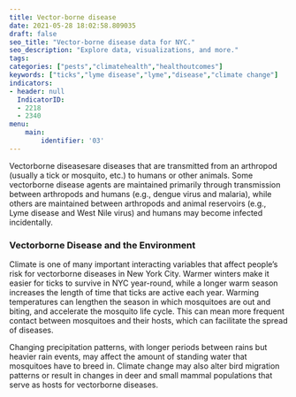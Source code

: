 ```yaml
---
title: Vector-borne disease
date: 2021-05-28 18:02:58.809035
draft: false
seo_title: "Vector-borne disease data for NYC."
seo_description: "Explore data, visualizations, and more."
tags: 
categories: ["pests","climatehealth","healthoutcomes"]
keywords: ["ticks","lyme disease","lyme","disease","climate change"]
indicators:
- header: null
  IndicatorID:
  - 2218
  - 2340
menu:
    main:
        identifier: '03'
---
```


Vectorborne diseasesare diseases that are transmitted from an arthropod (usually a tick or mosquito, etc.) to humans or other animals. Some vectorborne disease agents are maintained primarily through transmission between arthropods and humans (e.g., dengue virus and malaria), while others are maintained between arthropods and animal reservoirs (e.g., Lyme disease and West Nile virus) and humans may become infected incidentally.

### Vectorborne Disease and the Environment

Climate is one of many important interacting variables that affect people’s risk for vectorborne diseases in New York City. Warmer winters make it easier for ticks to survive in NYC year-round, while a longer warm season increases the length of time that ticks are active each year. Warming temperatures can lengthen the season in which mosquitoes are out and biting, and accelerate the mosquito life cycle. This can mean more frequent contact between mosquitoes and their hosts, which can facilitate the spread of diseases.

Changing precipitation patterns, with longer periods between rains but heavier rain events, may affect the amount of standing water that mosquitoes have to breed in. Climate change may also alter bird migration patterns or result in changes in deer and small mammal populations that serve as hosts for vectorborne diseases.